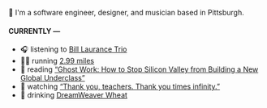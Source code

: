 👋 I'm a software engineer, designer, and musician based in Pittsburgh.

#### CURRENTLY —

* 🎧 listening to [Bill Laurance Trio](https://www.last.fm/music/Bill+Laurance+Trio/_/The+Good+Things)
* 🏃‍♂️ running [2.99 miles](https://www.strava.com/activities/3925479118)
* 📘 reading [“Ghost Work: How to Stop Silicon Valley from Building a New Global Underclass”](https://www.goodreads.com/book/show/41963432-ghost-work)
* 🍿 watching [“Thank you, teachers. Thank you times infinity.”](https://youtu.be/GqmLCMiUrdo)
* 🍺 drinking [DreamWeaver Wheat](https://untappd.com/user/namoscato/checkin/927891203)
